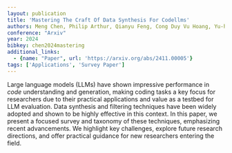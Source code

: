 ```yaml
---
layout: publication
title: 'Mastering The Craft Of Data Synthesis For Codellms'
authors: Meng Chen, Philip Arthur, Qianyu Feng, Cong Duy Vu Hoang, Yu-heng Hong, Mahdi Kazemi Moghaddam, Omid Nezami, Thien Nguyen, Gioacchino Tangari, Duy Vu, Thanh Vu, Mark Johnson, Krishnaram Kenthapadi, Don Dharmasiri, Long Duong, Yuan-fang Li
conference: "Arxiv"
year: 2024
bibkey: chen2024mastering
additional_links:
  - {name: "Paper", url: 'https://arxiv.org/abs/2411.00005'}
tags: ['Applications', 'Survey Paper']
---
```

Large language models (LLMs) have shown impressive performance in *code*
understanding and generation, making coding tasks a key focus for researchers
due to their practical applications and value as a testbed for LLM evaluation.
Data synthesis and filtering techniques have been widely adopted and shown to
be highly effective in this context. In this paper, we present a focused survey
and taxonomy of these techniques, emphasizing recent advancements. We highlight
key challenges, explore future research directions, and offer practical
guidance for new researchers entering the field.
